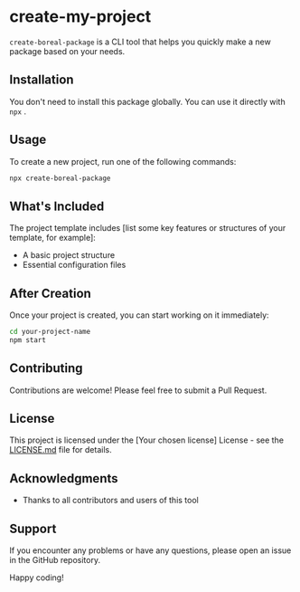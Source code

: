 # create-my-project

`create-boreal-package` is a CLI tool that helps you quickly make a new package based on your needs.

## Installation

You don't need to install this package globally. You can use it directly with `npx` .

## Usage

To create a new project, run one of the following commands:

```bash
npx create-boreal-package
```



## What's Included

The project template includes [list some key features or structures of your template, for example]:

- A basic project structure
- Essential configuration files

## After Creation

Once your project is created, you can start working on it immediately:

```bash
cd your-project-name
npm start
```


## Contributing

Contributions are welcome! Please feel free to submit a Pull Request.

## License

This project is licensed under the [Your chosen license] License - see the [LICENSE.md](LICENSE.md) file for details.

## Acknowledgments

- Thanks to all contributors and users of this tool

## Support

If you encounter any problems or have any questions, please open an issue in the GitHub repository.

Happy coding!
